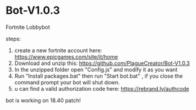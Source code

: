 # Bot-V1.0.3
Fortnite Lobbybot

steps:
1. create a new fortnite account here: https://www.epicgames.com/site/it/home
2. Download and unzip this: https://github.com/PlagueCreator/Bot-V1.0.3
3. In the unzipped folder open "Config.js" and modify it as you want
4. Run "Install packages.bat" then run "Start bot.bat" , if you close the command prompt your bot will shut down.
5. u can find a valid authorization code here: https://rebrand.ly/authcode

bot is working on 18.40 patch!
